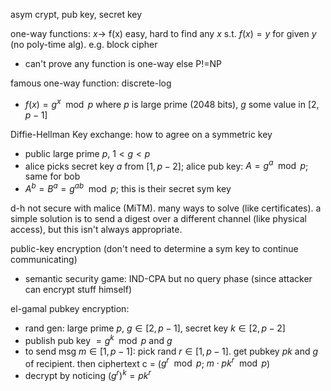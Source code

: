 asym crypt, pub key, secret key

one-way functions: $x \rightarrow$ f(x) easy, hard to find any $x$ s.t. $f(x) = y$ for given $y$ (no poly-time alg). e.g. block cipher

- can't prove any function is one-way else P!=NP

famous one-way function: discrete-log

- $f(x) = g^x \mod p$ where $p$ is large prime (2048 bits), $g$ some value in $[2, p-1]$

Diffie-Hellman Key exchange: how to agree on a symmetric key

- public large prime $p$, $1 < g < p$
- alice picks secret key $a$ from $[1, p-2]$; alice pub key: $A = g^a \mod p$; same for bob
- $A^b = B^a = g^{ab} \mod p$; this is their secret sym key

d-h not secure with malice (MiTM). many ways to solve (like certificates). a simple solution is to send a digest over a different channel (like physical access), but this isn't always appropriate.

public-key encryption (don't need to determine a sym key to continue communicating)

- semantic security game: IND-CPA but no query phase (since attacker can encrypt stuff himself)

el-gamal pubkey encryption:

- rand gen: large prime $p$, $g \in [2, p-1]$, secret key $k \in [2, p-2]$
- publish pub key $= g^k \mod p$ and $g$
- to send msg $m \in [1, p-1]$: pick rand $r \in [1, p-1]$. get pubkey $pk$ and $g$ of recipient. then ciphertext c = ($g^r \mod p$; $m \cdot pk^r \mod p$)
- decrypt by noticing $(g^r)^k = pk^r$